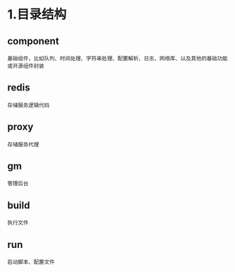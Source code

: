 # 1.目录结构 #
## component ##
    基础组件，比如队列、时间处理、字符串处理、配置解析、日志、网络库、以及其他的基础功能或开源组件封装
## redis ##
    存储服务逻辑代码
## proxy ##
    存储服务代理
## gm ##
    管理后台
## build ##
    执行文件
## run ##
    启动脚本、配置文件

